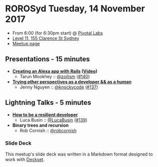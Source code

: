 # ROROSyd Tuesday, 14 November 2017

- From 6:00 (for 6:30pm start) @ [Pivotal Labs][]
- [Level 11, 155 Clarence St Sydney][]
- [Meetup page][]

## Presentations - 15 minutes

- **[Creating an Alexa app with Rails][] ([Video][Creating an Alexa app with Rails Video])**
  - Tarun Mookhey :: [@zoilism][] ([#140][])
- **[Trying other perspectives as a developer && as a human][]**
  - Jenny Nguyen :: [@knockycode][] ([#137][])

## Lightning Talks - 5 minutes

- **[How to be a resilient developer][]**
  - Luca Busin :: [@LucaBusin][] ([#139][])
- **Binary trees and recursion**
  - Rob Cornish :: [@robcornish][]

### Slide Deck

This meetup's slide deck was written in a Markdown format designed to work with
[Deckset][].

[Creating an Alexa app with Rails]: https://speakerdeck.com/tarunpacifica/creating-an-alexa-app-using-ruby-on-rails
[Creating an Alexa app with Rails Video]: https://www.youtube.com/watch?v=Cj-rqkTr4FU
[@zoilism]: https://twitter.com/zoilism
[#140]: https://github.com/rails-oceania/roro/issues/140
[Trying other perspectives as a developer && as a human]: http://slides.com/knockycode/deck-1-2
[@knockycode]: https://twitter.com/knockycode
[#137]: https://github.com/rails-oceania/roro/issues/137
[How to be a resilient developer]: http://slides.com/lucabusin/how_to_be_a_resilient_developer
[@LucaBusin]: https://twitter.com/LucaBusin
[#139]: https://github.com/rails-oceania/roro/issues/139
[@robcornish]: https://twitter.com/robcornish
[Pivotal Labs]: https://pivotal.io/locations/sydney
[Level 11, 155 Clarence St Sydney]: https://goo.gl/maps/k6v9wdomLWF2
[Meetup page]: https://www.meetup.com/Ruby-On-Rails-Oceania-Sydney/events/qmvmqnywpbsb/
[Deckset]: https://www.decksetapp.com/
